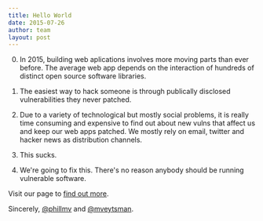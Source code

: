```yaml
---
title: Hello World
date: 2015-07-26
author: team
layout: post
---
```


0. In 2015, building web aplications involves more moving parts than ever before. The average web app depends on the interaction of hundreds of distinct open source software libraries.

1. The easiest way to hack someone is through publically disclosed vulnerabilities they never patched.

2. Due to a variety of technological but mostly social problems, it is really time consuming and expensive to find out about new vulns that affect us and keep our web apps patched. We mostly rely on email, twitter and hacker news as distribution channels.

3. This sucks.

4. We're going to fix this. There's no reason anybody should be running vulnerable software.

Visit our page to [find out more](https://appcanary.com).

Sincerely,
[@phillmv](https://twitter.com/phillmv) and [@mveytsman](https://twitter.com/mveytsman).
